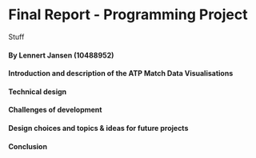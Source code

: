 # Final Report - Programming Project
Stuff

#### By Lennert Jansen (10488952)

#### Introduction and description of the ATP Match Data Visualisations

#### Technical design

#### Challenges of development

#### Design choices and topics & ideas for future projects

#### Conclusion 

